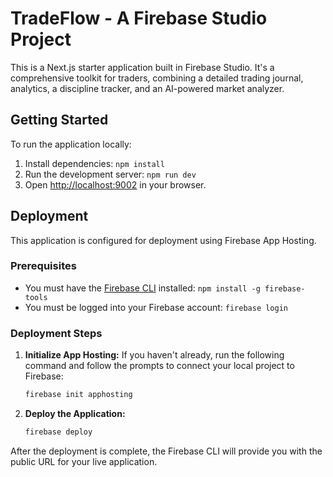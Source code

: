 # TradeFlow - A Firebase Studio Project

This is a Next.js starter application built in Firebase Studio. It's a comprehensive toolkit for traders, combining a detailed trading journal, analytics, a discipline tracker, and an AI-powered market analyzer.

## Getting Started

To run the application locally:

1.  Install dependencies: `npm install`
2.  Run the development server: `npm run dev`
3.  Open [http://localhost:9002](http://localhost:9002) in your browser.

## Deployment

This application is configured for deployment using Firebase App Hosting.

### Prerequisites

- You must have the [Firebase CLI](https://firebase.google.com/docs/cli) installed: `npm install -g firebase-tools`
- You must be logged into your Firebase account: `firebase login`

### Deployment Steps

1.  **Initialize App Hosting:** If you haven't already, run the following command and follow the prompts to connect your local project to Firebase:
    ```bash
    firebase init apphosting
    ```

2.  **Deploy the Application:**
    ```bash
    firebase deploy
    ```

After the deployment is complete, the Firebase CLI will provide you with the public URL for your live application.
